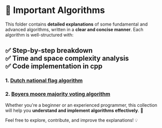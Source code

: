 # 📂 Important Algorithms  

This folder contains **detailed explanations** of some fundamental and advanced algorithms, written in a **clear and concise manner**. Each algorithm is well-structured with:  

✅ **Step-by-step breakdown**  
✅ **Time and space complexity analysis**  
✅ **Code implementation in cpp**  
-----------------
### 1. [Dutch national flag algorithm](https://github.com/Sri-Hasini/Imp-Algorithms/blob/main/001.dutch_national_flag_algo.md)
### 2. [Boyers moore majority voting algorithm](https://github.com/Sri-Hasini/Imp-Algorithms/blob/main/002.Boyers_moore_majority_voting_algorithm.md)

Whether you're a beginner or an experienced programmer, this collection will help you **understand and implement algorithms effectively**. 🚀  

Feel free to explore, contribute, and improve the explanations! 💡  
